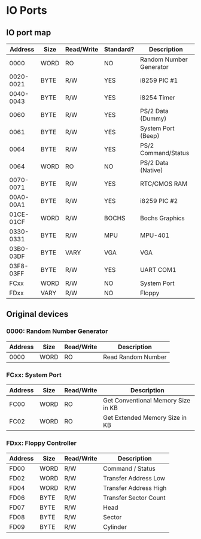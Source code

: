 # IO Ports

## IO port map

|Address|Size|Read/Write|Standard?|Description|
|-|-|-|-|-|
|0000|WORD|RO|NO|Random Number Generator|
|0020-0021|BYTE|R/W|YES|i8259 PIC #1|
|0040-0043|BYTE|R/W|YES|i8254 Timer|
|0060|BYTE|R/W|YES|PS/2 Data (Dummy)|
|0061|BYTE|R/W|YES|System Port (Beep)|
|0064|BYTE|R/W|YES|PS/2 Command/Status|
|0064|WORD|RO|NO|PS/2 Data (Native)|
|0070-0071|BYTE|R/W|YES|RTC/CMOS RAM|
|00A0-00A1|BYTE|R/W|YES|i8259 PIC #2|
|01CE-01CF|WORD|R/W|BOCHS|Bochs Graphics|
|0330-0331|BYTE|R/W|MPU|MPU-401|
|03B0-03DF|BYTE|VARY|VGA|VGA|
|03F8-03FF|BYTE|R/W|YES|UART COM1|
|FCxx|WORD|R/W|NO|System Port|
|FDxx|VARY|R/W|NO|Floppy|

## Original devices

### 0000: Random Number Generator

|Address|Size|Read/Write|Description|
|-|-|-|-|
|0000|WORD|RO|Read Random Number|

### FCxx: System Port

|Address|Size|Read/Write|Description|
|-|-|-|-|
|FC00|WORD|RO|Get Conventional Memory Size in KB|
|FC02|WORD|RO|Get Extended Memory Size in KB|

### FDxx: Floppy Controller

|Address|Size|Read/Write|Description|
|-|-|-|-|
|FD00|WORD|R/W|Command / Status|
|FD02|WORD|R/W|Transfer Address Low|
|FD04|WORD|R/W|Transfer Address High|
|FD06|BYTE|R/W|Transfer Sector Count|
|FD07|BYTE|R/W|Head|
|FD08|BYTE|R/W|Sector|
|FD09|BYTE|R/W|Cylinder|
